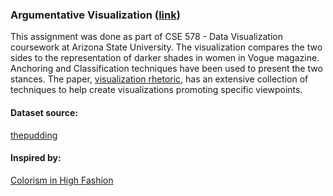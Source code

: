 ### Argumentative Visualization ([link](https://stuteeroutray.github.io/shadesinvogue-argumentative-vis/))

This assignment was done as part of CSE 578 - Data Visualization coursework at Arizona State University.
The visualization compares the two sides to the representation of darker shades in women in Vogue magazine. Anchoring and Classification techniques have been used to present the two stances. The paper, [visualization rhetoric](http://users.eecs.northwestern.edu/~jhullman/vis_rhetoric.pdf), has an extensive collection of techniques to help create visualizations promoting specific viewpoints.

#### Dataset source: 
[thepudding](https://github.com/the-pudding/data/blob/master/vogue/faces.csv)

#### Inspired by:
[Colorism in High Fashion](https://pudding.cool/2019/04/vogue/)
